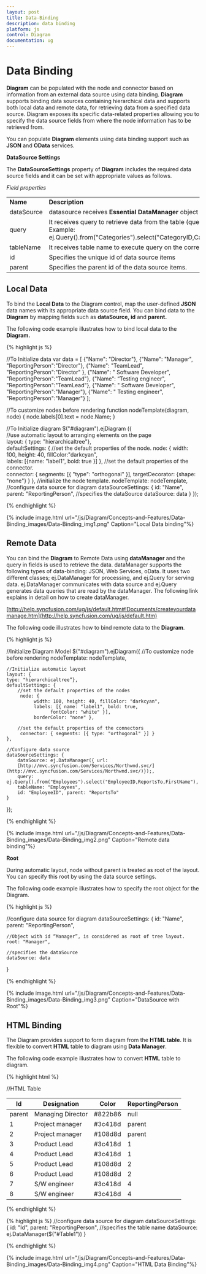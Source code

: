 ```yaml
---
layout: post
title: Data-Binding
description: data binding
platform: js
control: Diagram
documentation: ug
---
```


# Data Binding

**Diagram** can be populated with the node and connector based on information from an external data source using data binding. **Diagram** supports binding data sources containing hierarchical data and supports both local data and remote data, for retrieving data from a specified data source. Diagram exposes its specific data-related properties allowing you to specify the data source fields from where the node information has to be retrieved from.

You can populate **Diagram** elements using data binding support such as **JSON** and **OData** services.

**DataSource Settings**

The **DataSourceSettings** property of **Diagram** includes the required data source fields and it can be set with appropriate values as follows.

_Field properties_

<table>
<tr>
<td>
<b>Name</b></td><td>
<b>Description</b></td></tr>
<tr>
<td>
dataSource</td><td>
datasource receives <b>Essential DataManager</b> object and <b>JSON</b> object.</td></tr>
<tr>
<td>
query</td><td>
It receives query to retrieve data from the table (query is same as SQL).<br/>
Example:  ej.Query().from("Categories").select("CategoryID,CategoryName").take(3);</td></tr>
<tr>
<td>
tableName</td><td>
It receives table name to execute query on the corresponding table.</td></tr>
<tr>
<td>
id</td><td>
Specifies the unique id of data source items</td></tr>
<tr>
<td>
parent</td><td>
Specifies the parent id of the data source items.</td></tr>
</table>

## Local Data

To bind the **Local Data** to the Diagram control, map the user-defined **JSON** data names with its appropriate data source field. You can bind data to the **Diagram** by mapping fields such as **dataSource, id** and **parent.**

The following code example illustrates how to bind local data to the **Diagram.**

{% highlight js %}

//To Initialize data
var data = [
    {"Name": "Director"},
    {"Name": "Manager", "ReportingPerson":"Director"},
    {"Name": "TeamLead", "ReportingPerson":"Director" },
    {"Name": " Software Developer", "ReportingPerson":"TeamLead"},
    {"Name": “Testing engineer", "ReportingPerson":"TeamLead"},
    {"Name": " Software Developer", "ReportingPerson":"Manager"},
    {"Name": " Testing engineer", "ReportingPerson":"Manager"}
];

//To customize nodes before rendering
function nodeTemplate(diagram, node) {
    node.labels[0].text = node.Name;
} 

//To Initialize diagram
$("#diagram").ejDiagram ({   
    //use automatic layout to arranging elements on the page        
    layout: { type: "hierarchicaltree"},          
    defaultSettings: {
        //set the default properties of the node.
        node: { 
                  width: 100, height: 40, fillColor:"darkcyan",          
                  labels: [{name: "label1", bold: true }] 
        },
        //set the default properties of the connector.         
        connector: { 
                      segments: [{ "type": "orthogonal" }], 
                       targetDecorator: {shape: "none"} 
        }
    },
    //initialize the node template.
    nodeTemplate: nodeTemplate,
    //configure data source for diagram
    dataSourceSettings: {
        id: "Name", parent: "ReportingPerson", //specifies the dataSource
        dataSource: data
    } 
});               

{% endhighlight %}

{% include image.html url="/js/Diagram/Concepts-and-Features/Data-Binding_images/Data-Binding_img1.png" Caption="Local Data binding"%}

## Remote Data

You can bind the **Diagram** to Remote Data using **dataManager** and the query in fields is used to retrieve the data. dataManager supports the following types of data-binding: JSON, Web Services, oData. It uses two different classes; ej.DataManager for processing, and ej.Query for serving data. ej.DataManager communicates with data source and ej.Query generates data queries that are read by the dataManager. The following link explains in detail on how to create dataManager.

[http://help.syncfusion.com/ug/js/default.htm#!Documents/createyourdatamanage.htm](http://help.syncfusion.com/ug/js/default.htm)

The following code illustrates how to bind remote data to the **Diagram**.

{% highlight js %}

//Initialize Diagram Model
$("#diagram").ejDiagram({
    //To customize node before rendering
    nodeTemplate: nodeTemplate,
    
    //Initialize automatic layout
    layout: {
    type: "hierarchicaltree”},
    defaultSettings: {
        //set the default properties of the nodes
         node: {
              width: 100, height: 40, fillColor: "darkcyan",
              labels: [{ name: "label1", bold: true,   
                    fontColor: "white" }],
              borderColor: "none" },
        
        //set the default properties of the connectors
         connector: { segments: [{ type: "orthogonal" }] }
    },
    
    //Configure data source
    dataSourceSettings: {
        dataSource: ej.DataManager({ url:   
        [http://mvc.syncfusion.com/Services/Northwnd.svc/](http://mvc.syncfusion.com/Services/Northwnd.svc/)});,
        query: ej.Query().from("Employees").select("EmployeeID,ReportsTo,FirstName"), 
        tableName: "Employees",
        id: "EmployeeID", parent: "ReportsTo"
    }
});

{% endhighlight %}

{% include image.html url="/js/Diagram/Concepts-and-Features/Data-Binding_images/Data-Binding_img2.png" Caption="Remote data binding"%}

**Root**

During automatic layout, node without parent is treated as root of the layout. You can specify this root by using the data source settings.

The following code example illustrates how to specify the root object for the Diagram.

{% highlight js %}

//configure data source for diagram
dataSourceSettings: {
    id: "Name",   parent: "ReportingPerson",
    
    //Object with id “Manager”, is considered as root of tree layout.
    root: "Manager",   
    
    //specifies the dataSource
    dataSource: data
}

{% endhighlight %}

{% include image.html url="/js/Diagram/Concepts-and-Features/Data-Binding_images/Data-Binding_img3.png" Caption="DataSource with Root"%}

## HTML Binding

The Diagram provides support to form diagram from the **HTML table**. It is flexible to convert **HTML** table to diagram using **Data Manager**.

The following code example illustrates how to convert **HTML** table to diagram.

{% highlight html %}

//HTML Table
<table id="Table1">
     <thead>
         <tr>
             <th>Id</th>
             <th>Designation</th>
             <th>Color</th>
             <th>ReportingPerson</th>
         </tr>
     </thead>
     <tbody>
         <tr>
             <td>parent</td>                
             <td>Managing Director</td>
             <td>#822b86</td>
             <td>null</td>
         </tr>
         <tr>
             <td>1</td>
             <td>Project manager</td>
             <td>#3c418d</td>
             <td>parent</td>
         </tr>
         <tr>
             <td>2</td>
             <td>Project manager</td>
             <td>#108d8d</td>
             <td>parent</td>
         </tr>
          <tr>
             <td>3</td>
             <td>Product Lead</td>
             <td>#3c418d</td>
             <td>1</td>
         </tr>
         <tr>
             <td>4</td>
             <td>Product Lead</td>
             <td>#3c418d</td>
             <td>1</td>
         </tr>
         <tr>
             <td>5</td>
             <td>Product Lead</td>
             <td>#108d8d</td>
             <td>2</td>
         </tr>
         <tr>
             <td>6</td>
             <td>Product Lead</td>
             <td>#108d8d</td>
             <td>2</td>
         </tr>
         <tr>
             <td>7</td>
             <td>S/W engineer</td>
             <td>#3c418d</td>
             <td>4</td>
         </tr>
         <tr>
             <td>8</td>
             <td>S/W engineer</td>
             <td>#3c418d</td>
             <td>4</td>
         </tr>
     </tbody>
</table>
{% endhighlight %}

{% highlight js %}
    //configure data source for diagram	
    dataSourceSettings: {
        id: "Id", parent: "ReportingPerson",
        //specifies the table name 
        dataSource: ej.DataManager($("#Table1"))
    }

{% endhighlight %}

{% include image.html url="/js/Diagram/Concepts-and-Features/Data-Binding_images/Data-Binding_img4.png" Caption="HTML Data Binding"%}

